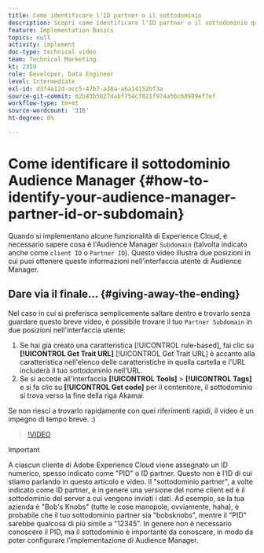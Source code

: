 ```yaml
---
title: Come identificare l’ID partner o il sottodominio
description: Scopri come identificare l’ID partner o il sottodominio quando implementi alcune funzioni di Experience Cloud e in due luoghi puoi ottenere questo ID nell’interfaccia utente di Audience Manager.
feature: Implementation Basics
topics: null
activity: implement
doc-type: technical video
team: Technical Marketing
kt: 2359
role: Developer, Data Engineer
level: Intermediate
exl-id: d3f4a12d-acc5-47b7-a38a-a6a14152bf3a
source-git-commit: 62b43b5627dabf754cf821f974a56c60989ef7ef
workflow-type: tm+mt
source-wordcount: '316'
ht-degree: 0%

---
```


# Come identificare il sottodominio Audience Manager {#how-to-identify-your-audience-manager-partner-id-or-subdomain}

Quando si implementano alcune funzionalità di Experience Cloud, è necessario sapere cosa è l&#39;Audience Manager `Subdomain` (talvolta indicato anche come `client ID` o `Partner ID`). Questo video illustra due posizioni in cui puoi ottenere queste informazioni nell’interfaccia utente di Audience Manager.

## Dare via il finale... {#giving-away-the-ending}

Nel caso in cui si preferisca semplicemente saltare dentro e trovarlo senza guardare questo breve video, è possibile trovare il tuo `Partner Subdomain` in due posizioni nell&#39;interfaccia utente:

1. Se hai già creato una caratteristica [!UICONTROL rule-based], fai clic su **[!UICONTROL Get Trait URL]**
   [!UICONTROL Get Trait URL] è accanto alla caratteristica nell&#39;elenco delle caratteristiche in quella cartella e l&#39;URL includerà il tuo sottodominio nell&#39;URL.
1. Se si accede all&#39;interfaccia **[!UICONTROL Tools]** > **[!UICONTROL Tags]** e si fa clic su **[!UICONTROL Get code]** per il contenitore, il sottodominio si trova verso la fine della riga Akamai

Se non riesci a trovarlo rapidamente con quei riferimenti rapidi, il video è un impegno di tempo breve. :)

>[!VIDEO](https://video.tv.adobe.com/v/327912/?quality=12&captions=ita)

>[!IMPORTANT]
>
>A ciascun cliente di Adobe Experience Cloud viene assegnato un ID numerico, spesso indicato come &quot;PID&quot; o ID partner. Questo non è l’ID di cui stiamo parlando in questo articolo e video. Il &quot;sottodominio partner&quot;, a volte indicato come ID partner, è in genere una versione del nome client ed è il sottodominio del server a cui vengono inviati i dati. Ad esempio, se la tua azienda è &quot;Bob&#39;s Knobs&quot; (tutte le cose manopole, ovviamente, haha), è probabile che il tuo sottodominio partner sia &quot;bobsknobs&quot;, mentre il &quot;PID&quot; sarebbe qualcosa di più simile a &quot;12345&quot;. In genere non è necessario conoscere il PID, ma il sottodominio è importante da conoscere, in modo da poter configurare l’implementazione di Audience Manager.
>
